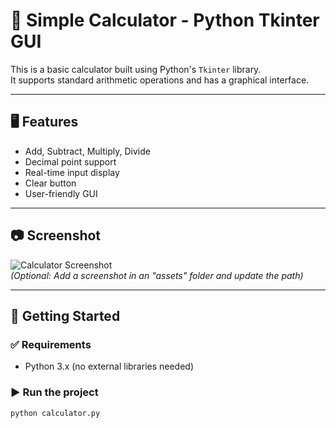 # 🧮 Simple Calculator - Python Tkinter GUI

This is a basic calculator built using Python's `Tkinter` library.  
It supports standard arithmetic operations and has a graphical interface.

---

## 🖥️ Features

- Add, Subtract, Multiply, Divide
- Decimal point support
- Real-time input display
- Clear button
- User-friendly GUI

---

## 📷 Screenshot

![Calculator Screenshot](assets/screenshot.png)  
*(Optional: Add a screenshot in an "assets" folder and update the path)*

---

## 🚀 Getting Started

### ✅ Requirements

- Python 3.x (no external libraries needed)

### ▶️ Run the project

```bash
python calculator.py
